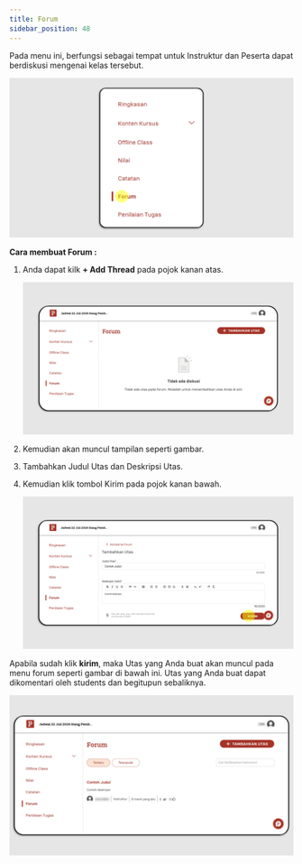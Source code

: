 ```yaml
---
title: Forum
sidebar_position: 48
---
```

Pada menu ini, berfungsi sebagai tempat untuk Instruktur dan Peserta dapat berdiskusi mengenai kelas tersebut. 

![](/img/forum-indo1.png)

**Cara membuat Forum :**

1. Anda dapat kilk **+ Add Thread** pada pojok kanan atas.

   ![](/img/forum-indo2.png)
2. Kemudian akan muncul tampilan seperti gambar.
3. Tambahkan Judul Utas dan Deskripsi Utas.
4. Kemudian klik tombol Kirim pada pojok kanan bawah.

   ![](/img/forum-indo3.png)

Apabila sudah klik **kirim**, maka Utas yang Anda buat akan muncul pada menu forum seperti gambar di bawah ini. Utas yang Anda buat dapat dikomentari oleh students dan begitupun sebaliknya.

![](/img/forum-indo4.png)
